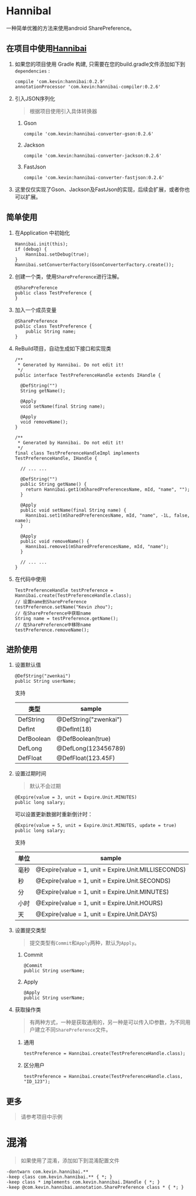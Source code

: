 # Hannibal

一种简单优雅的方法来使用android SharePreference。

## 在项目中使用[Hannibai](https://github.com/xuehuayous/Hannibal) 

1. 如果您的项目使用 Gradle 构建, 只需要在您的build.gradle文件添加如下到 `dependencies` :

	```
	compile 'com.kevin:hannibai:0.2.9'
	annotationProcessor 'com.kevin:hannibai-compiler:0.2.6'
	```

2. 引入JSON序列化

	> 根据项目使用引入具体转换器
	
	1. Gson

		```
		compile 'com.kevin:hannibai-converter-gson:0.2.6'
		```
	
	2. Jackson
	
		```
		compile 'com.kevin:hannibai-converter-jackson:0.2.6'
		```
		
	3. FastJson
    	
        ```
        compile 'com.kevin:hannibai-converter-fastjson:0.2.6'
        ```
	
3. 这里仅仅实现了Gson、Jackson及FastJson的实现，后续会扩展，或者你也可以扩展。

## 简单使用


1. 在Application 中初始化

	```
	Hannibai.init(this);
	if (debug) {
	    Hannibai.setDebug(true);
	}
	Hannibai.setConverterFactory(GsonConverterFactory.create());
	```

2. 创建一个类，使用`SharePreference`进行注解。

	```
	@SharePreference
	public class TestPreference {
	}
	```

3. 加入一个成员变量

	```
	@SharePreference
	public class TestPreference {
	    public String name;
	}
	```

4. ReBuild项目，自动生成如下接口和实现类

	```
	/**
	 * Generated by Hannibai. Do not edit it!
	 */
	public interface TestPreferenceHandle extends IHandle {
	
	  @DefString("")
	  String getName();
	
	  @Apply
	  void setName(final String name);
	
	  @Apply
	  void removeName();
	}
	```

	```
	/**
	 * Generated by Hannibai. Do not edit it!
	 */
	final class TestPreferenceHandleImpl implements TestPreferenceHandle, IHandle {
	
	  // ... ...
	  
	  @DefString("")
	  public String getName() {
	    return Hannibai.get1(mSharedPreferencesName, mId, "name", "");
	  }
	
	  @Apply
	  public void setName(final String name) {
	    Hannibai.set1(mSharedPreferencesName, mId, "name", -1L, false, name);
	  }
	
	  @Apply
	  public void removeName() {
	    Hannibai.remove1(mSharedPreferencesName, mId, "name");
	  }
	  
	  // ... ...
	}
	```

5. 在代码中使用

	```
	TestPreferenceHandle testPreference = Hannibai.create(TestPreferenceHandle.class);
	// 设置name到SharePreference
	testPreference.setName("Kevin zhou");
	// 在SharePreference中获取name
	String name = testPreference.getName();
	// 在SharePreference中移除name
	testPreference.removeName();
	```

## 进阶使用

1. 设置默认值

	```
	@DefString("zwenkai")
	public String userName;
	```

	支持

	| 类型 | sample |
	|---|---|
	| DefString | @DefString("zwenkai")|
	| DefInt | @DefInt(18)|
	| DefBoolean | @DefBoolean(true)|
	| DefLong | @DefLong(123456789)|
	| DefFloat | @DefFloat(123.45F)|

2. 设置过期时间

	> 默认不会过期
	
	```
	@Expire(value = 3, unit = Expire.Unit.MINUTES)
	public long salary;
	```
	
	可以设置更新数据时重新倒计时：
	
	```
	@Expire(value = 5, unit = Expire.Unit.MINUTES, update = true)
	public long salary;
	```
	
	支持
	
	| 单位 | sample |
	|---|---|
	| 毫秒 | @Expire(value = 1, unit = Expire.Unit.MILLISECONDS)|
	| 秒 | @Expire(value = 1, unit = Expire.Unit.SECONDS)|
	| 分 | @Expire(value = 1, unit = Expire.Unit.MINUTES)|
	| 小时 | @Expire(value = 1, unit = Expire.Unit.HOURS)|
	| 天 | @Expire(value = 1, unit = Expire.Unit.DAYS)|
	
3. 设置提交类型

	> 提交类型有`Commit`和`Apply`两种，默认为`Apply`。
	
	1. Commit
	
		```
		@Commit
		public String userName;
		```

	2. Apply
	
		```
		@Apply
		public String userName;
		```
	
4. 获取操作类

	> 有两种方式，一种是获取通用的，另一种是可以传入ID参数，为不同用户建立不同`SharePreference`文件。

	1. 通用
	
		```
		testPreference = Hannibai.create(TestPreferenceHandle.class);
		```
	2. 区分用户
	
		```
		testPreference = Hannibai.create(TestPreferenceHandle.class, "ID_123");
		```
	
## 更多

> 请参考项目中示例
	
# 混淆

> 如果使用了混淆，添加如下到混淆配置文件

```
-dontwarn com.kevin.hannibai.**
-keep class com.kevin.hannibai.** { *; }
-keep class * implements com.kevin.hannibai.IHandle { *; }
-keep @com.kevin.hannibai.annotation.SharePreference class * { *; }
```